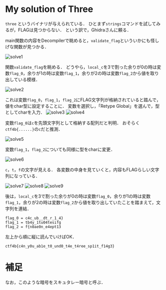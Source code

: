 # My solution of Three
`three` というバイナリが与えられている．
ひとまず`strings`コマンドを試してみるが，FLAGは見つからない．
という訳で，Ghidraさんに頼る．

main関数の内容をDecompilerで眺めると，`validate_flag`といういかにも怪しげな関数が見つかる．

![solve1](https://github.com/Conceal104/ctf_practice/blob/main/reversing/SECCON-Beginners-CTF-2023/Three/solve/assets/solve1.png)

関数`validate_flag`を眺める．
どうやら，`local_c`を3で割った余りが0の時は変数`flag_0`，余りが1の時は変数`flag_1`，余りが2の時は変数`flag_2`から値を取り出している模様．

![solve2](https://github.com/Conceal104/ctf_practice/blob/main/reversing/SECCON-Beginners-CTF-2023/Three/solve/assets/solve2.png)

これは変数`flag_0`，`flag_1`，`flag_2`にFLAG文字列が格納されていると踏んで，値をchar型に設定することに．
変数を選択し，「Retype Global」を選んで，型としてcharを入力．
![solve3](https://github.com/Conceal104/ctf_practice/blob/main/reversing/SECCON-Beginners-CTF-2023/Three/solve/assets/solve3.png)
![solve4](https://github.com/Conceal104/ctf_practice/blob/main/reversing/SECCON-Beginners-CTF-2023/Three/solve/assets/solve4.png)

変数`flag_0`は`c`を先頭文字列として格納する配列だと判明．
おそらく`ctf4b{......}`の`c`だと推測．

![solve5](https://github.com/Conceal104/ctf_practice/blob/main/reversing/SECCON-Beginners-CTF-2023/Three/solve/assets/solve5.png)

変数`flag_1`，`flag_2`についても同様に型をcharに変更．

![solve6](https://github.com/Conceal104/ctf_practice/blob/main/reversing/SECCON-Beginners-CTF-2023/Three/solve/assets/solve6.png)

`c`，`t`，`f`の文字が見える．
各変数の中身を見ていくと，内容もFLAGらしい文字列になっている．

![solve7](https://github.com/Conceal104/ctf_practice/blob/main/reversing/SECCON-Beginners-CTF-2023/Three/solve/assets/solve7.png)
![solve8](https://github.com/Conceal104/ctf_practice/blob/main/reversing/SECCON-Beginners-CTF-2023/Three/solve/assets/solve8.png)
![solve9](https://github.com/Conceal104/ctf_practice/blob/main/reversing/SECCON-Beginners-CTF-2023/Three/solve/assets/solve9.png)

後は，`local_c`を3で割った余りが0の時は変数`flag_0`，余りが1の時は変数`flag_1`，余りが2の時は変数`flag_2`から値を取り出していたことを踏まえて，文字列を連結．
```
flag_0 = c4c_ub__dt_r_1_4}
flag_1 = tb4y_1tu04tesifg
flag_2 = f{n0ae0n_e4ept13
```

左上から順に縦に読んでいけばOK．

`ctf4b{c4n_y0u_ab1e_t0_und0_t4e_t4ree_sp1it_f14g3}`

# 補足
なお，このような暗号をスキュタレー暗号と呼ぶ．
